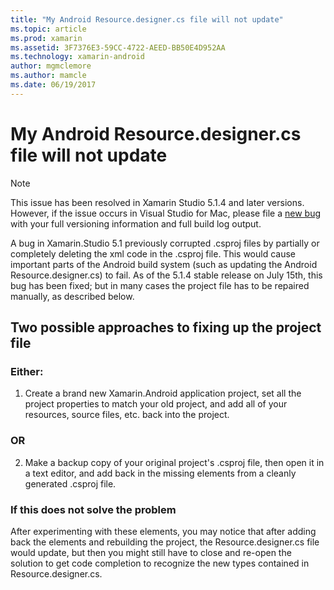 ```yaml
---
title: "My Android Resource.designer.cs file will not update"
ms.topic: article
ms.prod: xamarin
ms.assetid: 3F7376E3-59CC-4722-AEED-BB50E4D952AA
ms.technology: xamarin-android
author: mgmclemore
ms.author: mamcle
ms.date: 06/19/2017
---
```


# My Android Resource.designer.cs file will not update

> [!NOTE]
> This issue has been resolved in Xamarin Studio 5.1.4 and later versions. However, if the issue occurs in Visual Studio for Mac, please file a [new bug](~/cross-platform/troubleshooting/questions/howto-file-bug.md) with your full versioning information and full build log output.

A bug in Xamarin.Studio 5.1 previously corrupted .csproj files by partially or completely deleting the xml code in the .csproj file. This would cause important parts of the Android build system (such as updating the Android Resource.designer.cs) to fail. As of the 5.1.4 stable release on July 15th, this bug has been fixed; but in many cases the project file has to be repaired manually, as described below.


## Two possible approaches to fixing up the project file

### Either:

1) Create a brand new Xamarin.Android application project, set all the project properties to match your old project, and add all of your resources, source files, etc. back into the project.

### OR

2) Make a backup copy of your original project's .csproj file, then open it in a text editor, and add back in the missing elements from a cleanly generated .csproj file.

### If this does not solve the problem

After experimenting with these elements, you may notice that after adding back the elements and rebuilding the project, the Resource.designer.cs file would update, but then you might still have to close and re-open the solution to get code completion to recognize the new types contained in Resource.designer.cs. 
